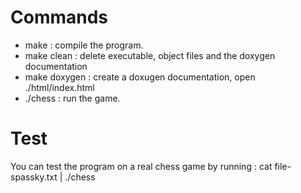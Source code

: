 # Commands
* make         : compile the program.
* make clean   : delete executable, object files and the doxygen documentation
* make doxygen : create a doxugen documentation, open ./html/index.html
* ./chess      : run the game.

# Test
You can test the program on a real chess game by running : cat file-spassky.txt | ./chess
